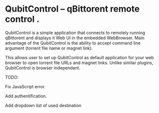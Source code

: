 # QubitControl – qBittorent remote control .

QubitControl is a simple application that connects to remotely running qBittorent and displays it Web UI in the embedded WebBrowser.
Main advantage of the QubitControl is the ability to accept command line argument (torrent file name or magnet link). 

This allows user to set up QubitControl as default application for your web browser to open torrent file URLs and magnet links. Unlike similar plugins, QubitControl is browser independant.

TODO:

Fix JavaScript error.

Add authentification.

Add dropdown list of used destination

